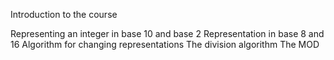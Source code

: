 Introduction to the course 

Representing an integer in base 10 and base 2
Representation in base 8 and 16 
Algorithm for changing representations
The division algorithm
The MOD 
<!--stackedit_data:
eyJoaXN0b3J5IjpbLTM1ODI2NDM1M119
-->